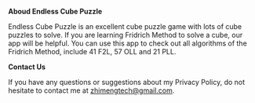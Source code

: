 **Aboud Endless Cube Puzzle**

Endless Cube Puzzle is an excellent cube puzzle game with lots of cube puzzles to solve. If you are learning Fridrich Method to solve a cube, our app will be helpful. You can use this app to check out all algorithms of the Fridrich Method, include 41 F2L, 57 OLL and 21 PLL.

**Contact Us**

If you have any questions or suggestions about my Privacy Policy, do not hesitate to contact me at zhimengtech@gmail.com.
